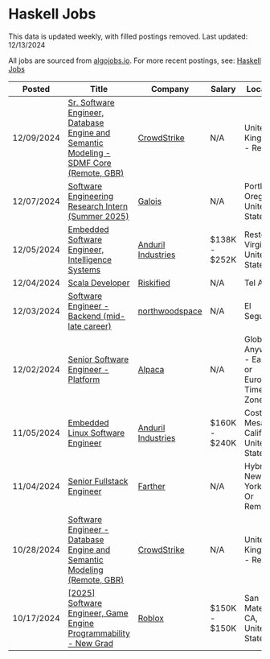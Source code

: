 # Haskell Jobs

This data is updated weekly, with filled postings removed. Last updated: 12/13/2024

All jobs are sourced from [algojobs.io](https://algojobs.io/). For more recent postings, see: [Haskell Jobs](https://algojobs.io/jobs/haskell)

| Posted | Title | Company | Salary | Location |
| --- | --- | --- | --- | --- |
| 12/09/2024 | [Sr. Software Engineer, Database Engine and Semantic Modeling - SDMF Core (Remote, GBR)](https://algojobs.io/jobs/2538052) | [CrowdStrike](https://algojobs.io/company/crowdstrike/) | N/A | United Kingdom - Remote |
| 12/07/2024 | [Software Engineering Research Intern (Summer 2025)](https://algojobs.io/jobs/2530585) | [Galois](https://algojobs.io/company/galois/) | N/A | Portland, Oregon, United States |
| 12/05/2024 | [Embedded Software Engineer, Intelligence Systems](https://algojobs.io/jobs/2508208) | [Anduril Industries](https://algojobs.io/company/andurilindustries/) | $138K - $252K | Reston, Virginia, United States |
| 12/04/2024 | [Scala Developer](https://algojobs.io/jobs/2493012) | [Riskified](https://algojobs.io/company/riskified/) | N/A | Tel Aviv |
| 12/03/2024 | [Software Engineer - Backend (mid-late career)](https://algojobs.io/jobs/2494402) | [northwoodspace](https://algojobs.io/company/northwoodspace/) | N/A | El Segundo |
| 12/02/2024 | [Senior Software Engineer - Platform](https://algojobs.io/jobs/2461979) | [Alpaca ](https://algojobs.io/company/alpaca/) | N/A | Global Anywhere - Eastern or European Time Zones |
| 11/05/2024 | [Embedded Linux Software Engineer](https://algojobs.io/jobs/2141338) | [Anduril Industries](https://algojobs.io/company/andurilindustries/) | $160K - $240K | Costa Mesa, California, United States |
| 11/04/2024 | [Senior Fullstack Engineer](https://algojobs.io/jobs/2131473) | [Farther](https://algojobs.io/company/fartherfinance/) | N/A | Hybrid - New York, NY Or Remote |
| 10/28/2024 | [Software Engineer - Database Engine and Semantic Modeling (Remote, GBR)](https://algojobs.io/jobs/2088695) | [CrowdStrike](https://algojobs.io/company/crowdstrike/) | N/A | United Kingdom - Remote |
| 10/17/2024 | [[2025] Software Engineer, Game Engine Programmability - New Grad](https://algojobs.io/jobs/2019281) | [Roblox](https://algojobs.io/company/roblox/) | $150K - $150K | San Mateo, CA, United States |